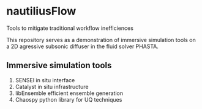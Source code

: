 # nautiliusFlow
Tools to mitigate traditional workflow inefficiences 

This repository serves as a demonstration of immersive simulation tools on a 2D agressive subsonic diffuser in the fluid solver PHASTA. 

## Immersive simulation tools
1. SENSEI in situ interface
2. Catalyst in situ infrastructure
3. libEnsemble efficient ensemble generation
4. Chaospy python library for UQ techniques
